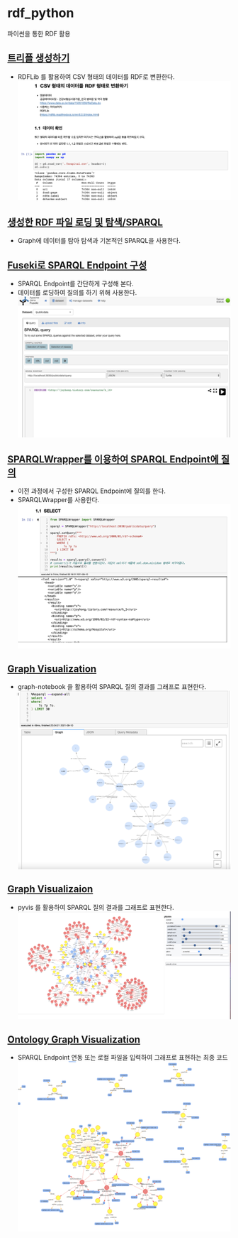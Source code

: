 # rdf_python
파이썬을 통한 RDF 활용

## [트리플 생성하기](https://github.com/joyhong85/rdf_python/blob/main/01.TripleCreation.ipynb)
 - RDFLib 를 활용하여 CSV 형태의 데이터를 RDF로 변환한다.
 ![트리플 생성하기](https://github.com/joyhong85/rdf_python/blob/main/images/01.png)

## [생성한 RDF 파일 로딩 및 탐색/SPARQL](https://github.com/joyhong85/rdf_python/blob/main/02.QueryToGraph_SPARQL.ipynb)
 - Graph에 데이터를 탐아 탐색과 기본적인 SPARQL을 사용한다.

## [Fuseki로 SPARQL Endpoint 구성](https://github.com/joyhong85/rdf_python/blob/main/03.Fuseki-SPARQL_Endpoint_just_20_minutes.pdf)
 - SPARQL Endpoint를 간단하게 구성해 본다.
 - 데이터를 로딩하여 질의를 하기 위해 사용한다.
 ![Fuseki image](https://github.com/joyhong85/rdf_python/blob/main/images/03.png)
 
## [SPARQLWrapper를 이용하여 SPARQL Endpoint에 질의](https://github.com/joyhong85/rdf_python/blob/main/04.QueryToSPARQLEndpoint.ipynb)
 - 이전 과정에서 구성한 SPARQL Endpoint에 질의를 한다.
 - SPARQLWrapper를 사용한다.
 ![SPARQL Endpoint 사용](https://github.com/joyhong85/rdf_python/blob/main/images/04.png)
 
## [Graph Visualization](https://github.com/joyhong85/rdf_python/blob/main/05.GraphVisualization.ipynb)
 - graph-notebook 을 활용하여 SPARQL 질의 결과를 그래프로 표현한다.
 ![graph-notebook](https://github.com/joyhong85/rdf_python/blob/main/images/05.png)

## [Graph Visualizaion](https://github.com/joyhong85/rdf_python/blob/main/06.GraphVisualization2_pyvis.ipynb)
 - pyvis 를 활용하여 SPARQL 질의 결과를 그래프로 표현한다.
 ![graph-notebook](https://github.com/joyhong85/rdf_python/blob/main/images/06.png)

## [Ontology Graph Visualization](https://github.com/joyhong85/rdf_python/blob/main/JoyVis.ipynb)
 - SPARQL Endpoint 연동 또는 로컬 파일을 입력하여 그래프로 표현하는 최종 코드
 ![JoyVis](https://github.com/joyhong85/rdf_python/blob/main/images/joyVis.png)
